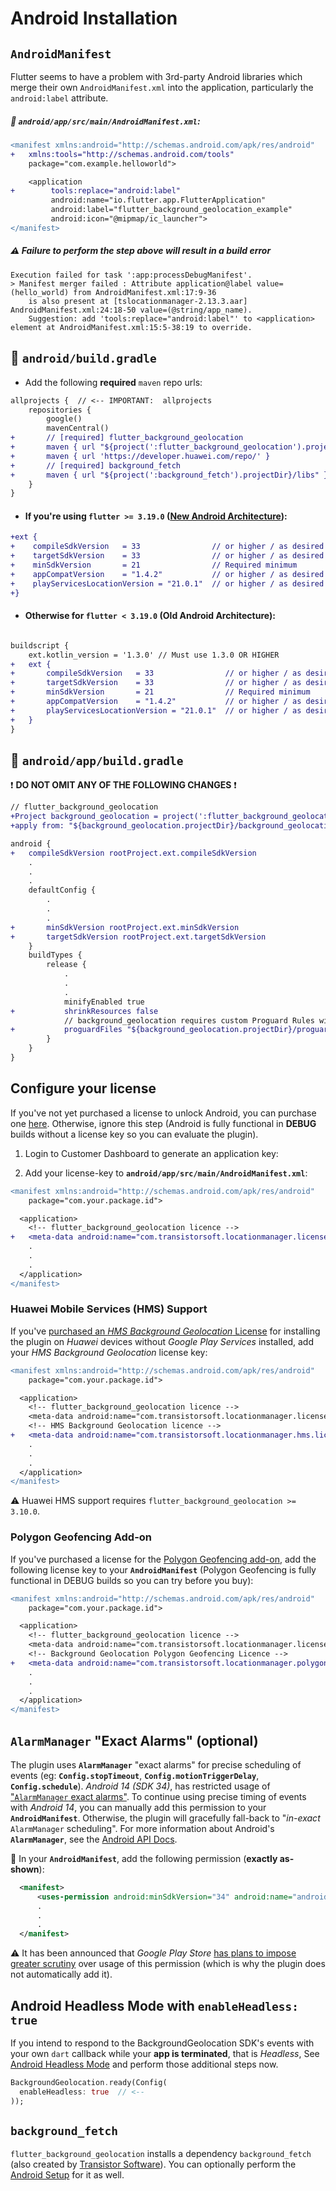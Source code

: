 # Android Installation

## `AndroidManifest`

Flutter seems to have a problem with 3rd-party Android libraries which merge their own `AndroidManifest.xml` into the application, particularly the `android:label` attribute.

##### :open_file_folder: `android/app/src/main/AndroidManifest.xml`:

```diff
<manifest xmlns:android="http://schemas.android.com/apk/res/android"
+   xmlns:tools="http://schemas.android.com/tools"
    package="com.example.helloworld">

    <application
+        tools:replace="android:label"
         android:name="io.flutter.app.FlutterApplication"
         android:label="flutter_background_geolocation_example"
         android:icon="@mipmap/ic_launcher">
</manifest>

```

##### :warning: Failure to perform the step above will result in a **build error**

```
Execution failed for task ':app:processDebugManifest'.
> Manifest merger failed : Attribute application@label value=(hello_world) from AndroidManifest.xml:17:9-36
    is also present at [tslocationmanager-2.13.3.aar] AndroidManifest.xml:24:18-50 value=(@string/app_name).
    Suggestion: add 'tools:replace="android:label"' to <application> element at AndroidManifest.xml:15:5-38:19 to override.
```


## :open_file_folder: `android/build.gradle`
- Add the following **required** `maven` repo urls:

```diff
allprojects {  // <-- IMPORTANT:  allprojects
    repositories {
        google()
        mavenCentral()
+       // [required] flutter_background_geolocation
+       maven { url "${project(':flutter_background_geolocation').projectDir}/libs" }
+       maven { url 'https://developer.huawei.com/repo/' }
+       // [required] background_fetch
+       maven { url "${project(':background_fetch').projectDir}/libs" }
    }
}
```

- #### If you're using `flutter >= 3.19.0` ([New Android Architecture](https://docs.flutter.dev/release/breaking-changes/flutter-gradle-plugin-apply)):

```diff
+ext {
+    compileSdkVersion   = 33                // or higher / as desired
+    targetSdkVersion    = 33                // or higher / as desired
+    minSdkVersion       = 21                // Required minimum
+    appCompatVersion    = "1.4.2"           // or higher / as desired
+    playServicesLocationVersion = "21.0.1"  // or higher / as desired
+}
```

- #### Otherwise for `flutter < 3.19.0` (Old Android Architecture):

```diff

buildscript {
    ext.kotlin_version = '1.3.0' // Must use 1.3.0 OR HIGHER
+   ext {
+       compileSdkVersion   = 33                // or higher / as desired
+       targetSdkVersion    = 33                // or higher / as desired
+       minSdkVersion       = 21                // Required minimum
+       appCompatVersion    = "1.4.2"           // or higher / as desired
+       playServicesLocationVersion = "21.0.1"  // or higher / as desired
+   }
}
```

## :open_file_folder: `android/app/build.gradle`

:exclamation: __DO NOT OMIT ANY OF THE FOLLOWING CHANGES__ :exclamation:

```diff
// flutter_background_geolocation
+Project background_geolocation = project(':flutter_background_geolocation')
+apply from: "${background_geolocation.projectDir}/background_geolocation.gradle"

android {
+   compileSdkVersion rootProject.ext.compileSdkVersion
    .
    .
    .
    defaultConfig {
        .
        .
        .
+       minSdkVersion rootProject.ext.minSdkVersion
+       targetSdkVersion rootProject.ext.targetSdkVersion
    }
    buildTypes {
        release {
            .
            .
            .
            minifyEnabled true
+           shrinkResources false
            // background_geolocation requires custom Proguard Rules with minifyEnabled
+           proguardFiles "${background_geolocation.projectDir}/proguard-rules.pro"
        }
    }
}
```

## Configure your license

If you've not yet purchased a license to unlock Android, you can purchase one [here](https://www.transistorsoft.com/shop/products/flutter-background-geolocation).  Otherwise, ignore this step (Android is fully functional in **DEBUG** builds without a license key so you can evaluate the plugin).

1. Login to Customer Dashboard to generate an application key:

2. Add your license-key to __`android/app/src/main/AndroidManifest.xml`__:

```diff
<manifest xmlns:android="http://schemas.android.com/apk/res/android"
    package="com.your.package.id">

  <application>
    <!-- flutter_background_geolocation licence -->
+   <meta-data android:name="com.transistorsoft.locationmanager.license" android:value="YOUR_LICENCE_KEY_HERE" />
    .
    .
    .
  </application>
</manifest>
```

### Huawei Mobile Services (HMS) Support

If you've [purchased an *HMS Background Geolocation* License](https://shop.transistorsoft.com/collections/frontpage/products/huawei-background-geolocation) for installing the plugin on _Huawei_ devices without *Google Play Services* installed, add your *HMS Background Geolocation* license key:

```diff
<manifest xmlns:android="http://schemas.android.com/apk/res/android"
    package="com.your.package.id">

  <application>
    <!-- flutter_background_geolocation licence -->
    <meta-data android:name="com.transistorsoft.locationmanager.license" android:value="YOUR_LICENCE_KEY_HERE" />
    <!-- HMS Background Geolocation licence -->
+   <meta-data android:name="com.transistorsoft.locationmanager.hms.license" android:value="YOUR_HMS_LICENCE_KEY_HERE" />
    .
    .
    .
  </application>
</manifest>
```
:warning: Huawei HMS support requires `flutter_background_geolocation >= 3.10.0`.


### Polygon Geofencing Add-on

If you've purchased a license for the [Polygon Geofencing add-on](https://shop.transistorsoft.com/products/polygon-geofencing), add the following license key to your __`AndroidManifest`__ (Polygon Geofencing is fully functional in DEBUG builds so you can try before you buy):

```diff
<manifest xmlns:android="http://schemas.android.com/apk/res/android"
    package="com.your.package.id">

  <application>
    <!-- flutter_background_geolocation licence -->
    <meta-data android:name="com.transistorsoft.locationmanager.license" android:value="YOUR_LICENCE_KEY_HERE" />
    <!-- Background Geolocation Polygon Geofencing Licence -->
+   <meta-data android:name="com.transistorsoft.locationmanager.polygon.license" android:value="YOUR_POLYGON_LICENCE_KEY_HERE" />
    .
    .
    .
  </application>
</manifest>
```

## `AlarmManager` "Exact Alarms" (optional)

The plugin uses __`AlarmManager`__ "exact alarms" for precise scheduling of events (eg: __`Config.stopTimeout`__, __`Config.motionTriggerDelay`__, __`Config.schedule`__).  *Android 14 (SDK 34)*, has restricted usage of ["`AlarmManager` exact alarms"](https://developer.android.com/about/versions/14/changes/schedule-exact-alarms).  To continue using precise timing of events with *Android 14*, you can manually add this permission to your __`AndroidManifest`__.  Otherwise, the plugin will gracefully fall-back to "*in-exact* `AlarmManager` scheduling".  For more information about Android's __`AlarmManager`__, see the [Android API Docs](https://developer.android.com/training/scheduling/alarms).

:open_file_folder: In your __`AndroidManifest`__, add the following permission (**exactly as-shown**):

```xml
  <manifest>
      <uses-permission android:minSdkVersion="34" android:name="android.permission.USE_EXACT_ALARM" />
      .
      .
      .
  </manifest>
```
:warning: It has been announced that *Google Play Store* [has plans to impose greater scrutiny](https://support.google.com/googleplay/android-developer/answer/13161072?sjid=3640341614632608469-NA) over usage of this permission (which is why the plugin does not automatically add it).

## Android Headless Mode with `enableHeadless: true`

If you intend to respond to the BackgroundGeolocation SDK's events with your own `dart` callback while your **app is terminated**, that is *Headless*, See [Android Headless Mode](../../../wiki/Android-Headless-Mode) and perform those additional steps now.

```dart
BackgroundGeolocation.ready(Config(
  enableHeadless: true  // <--
));
```

## `background_fetch`

`flutter_background_geolocation` installs a dependency `background_fetch` (also created by [Transistor Software](https://www.transistorsoft.com)).  You can optionally perform the [Android Setup](https://github.com/transistorsoft/flutter_background_fetch/blob/master/help/INSTALL-ANDROID.md) for it as well.

